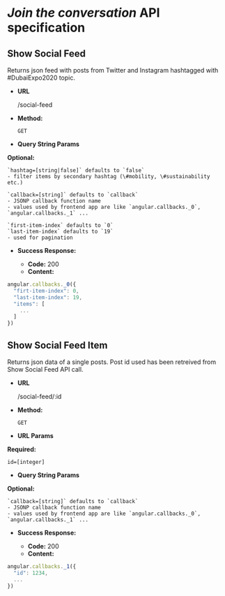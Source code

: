 # *Join the conversation* API specification

**Show Social Feed**
----
Returns json feed with posts from Twitter and Instagram hashtagged with \#DubaiExpo2020 topic.

* **URL**

    /social-feed

* **Method:**

    `GET`

* **Query String Params**

 **Optional:**

    `hashtag=[string|false]` defaults to `false`  
    - filter items by secondary hashtag (\#mobility, \#sustainability etc.)  

    `callback=[string]` defaults to `callback`  
    - JSONP callback function name
    - values used by frontend app are like `angular.callbacks._0`, `angular.callbacks._1` ...  

    `first-item-index` defaults to `0`  
    `last-item-index` defaults to `19`
    - used for pagination

* **Success Response:**

  * **Code:** 200  
  * **Content:**  
```javascript
angular.callbacks._0({
  "firt-item-index": 0,
  "last-item-index": 19,
  "items": [
    ...
  ]
})
```

**Show Social Feed Item**
----
Returns json data of a single posts. Post id used has been retreived from Show Social Feed API call.

* **URL**

    /social-feed/:id

* **Method:**

    `GET`

* **URL Params**

 **Required:**

   `id=[integer]`

* **Query String Params**

 **Optional:**

    `callback=[string]` defaults to `callback`  
    - JSONP callback function name
    - values used by frontend app are like `angular.callbacks._0`, `angular.callbacks._1` ...  

* **Success Response:**

  * **Code:** 200  
  * **Content:**  
```javascript
angular.callbacks._1({
  "id": 1234,
  ...
})
```
